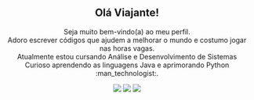 
<nav class="navbar navbar-expand-lg bg-body-tertiary">
<div class="container-fluid">
<h1 align="center">   Olá Viajante!   </h1> 
 
 <p align="center">
  <p align="center">
   Seja muito bem-vindo(a) ao meu perfil. <br>
   Adoro escrever códigos que ajudem a melhorar o mundo e costumo jogar nas horas vagas. <br> 
   Atualmente estou cursando Análise e Desenvolvimento de Sistemas <br>
   Curioso aprendendo as linguagens Java e aprimorando Python  :man_technologist:. <br>
  </p> 
  
  <p align="center">
   <a href="https://www.instagram.com/juniorbenz777/" target="_blank"><img src="https://img.shields.io/badge/-Instagram-black?logo=instagram&logoColor=white&style=for-the-badge&logoWheight=100"></a>
   <a href = "mailto:henriquequeiroz.ads@hotmail.com"><img src="https://img.shields.io/badge/-Outlook-black?logo=microsoftoutlook&logoColor=white&style=for-the-badge&logoWheight=200"></a>
   <a href="https://www.linkedin.com/in/henriquequeirozads/" target="_blank"><img src="https://img.shields.io/badge/-Linkedln-black?logo=linkedin&logoColor=white&style=for-the-badge&logoWheight=50"" target="_blank"></a> 
  </p>

 </div>


 


   
 





